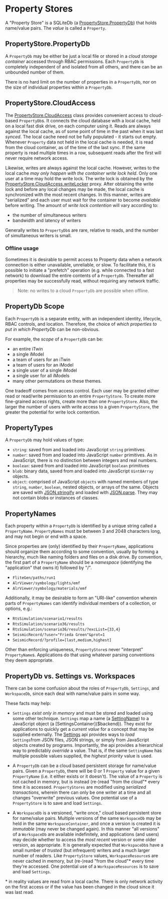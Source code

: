 # Property Stores

A "Property Store" is a SQLiteDb (a [PropertyStore.PropertyDb]($backend)) that holds name/value pairs. The *value* is called a `Property`.

## PropertyStore.PropertyDb

A `PropertyDb` may be either be just a local file or stored in a *cloud storage container* accessed through RBAC permissions. Each `PropertyDb` is completely independent of and isolated from all others, and there can be an unbounded number of them.

There is no hard limit on the number of properties in a `PropertyDb`, nor on the size of individual properties within a `PropertyDb`.

## PropertyStore.CloudAccess

The [PropertyStore.CloudAccess]($backend) class provides convenient access to cloud-based `PropertyDb`s. It connects the cloud database with a local cache, held on a local fast disk drive, on each computer using it. Reads are always against the local cache, as of some point of time in the past when it was last *synced*. The local cache need not be fully populated - it starts out empty. Whenever `Property` data not held in the local cache is needed, it is read from the cloud container, as of the time of the last sync. If the same property is read multiple times in a row, subsequent reads after the first will never require network access.

Likewise, writes are always against the local cache. However, writes to the local cache *may only happen with the container write lock held*. Only one user at a time may hold the write lock. The write lock is obtained by the [PropertyStore.CloudAccess.writeLocker]($backend) proxy. After obtaining the write lock and before any local changes may be made, the local cache is synchronized with the most recent changes. In this manner, writes are "serialized" and each user must wait for the container to become *available* before writing. The amount of *write lock contention* will vary according to:

- the number of simultaneous writers
- bandwidth and latency of writers

Generally writes to `PropertyDb`s are rare, relative to reads, and the number of simultaneous writers is small.

### Offline usage

Sometimes it is desirable to permit access to Property data when a network connection is either unavailable, unreliable, or slow. To facilitate this, it is possible to initiate a "prefetch" operation (e.g. while connected to a fast network) to download the entire contents of a `PropertyDb`. Thereafter all properties may be successfully read, without requiring any network traffic.

> Note: no writes to a cloud `PropertyDb` are possible when offline.

## PropertyDb Scope

Each `PropertyDb` is a separate entity, with an independent identity, lifecycle, RBAC controls, and location. Therefore, the choice of *which properties to put in which PropertyDb* can be non-obvious.

For example, the *scope* of a `PropertyDb` can be:

- an entire iTwin
- a single iModel
- a team of users for an iTwin
- a team of users for an iModel
- a single user of a single iModel
- a single user for all iModels
- many other permutations on these themes.

One tradeoff comes from access control. Each user may be granted either read or read/write permission to an entire `PropertyStore`. To create more fine-grained access rights, create more than one `PropertyStore`. Also, the larger the number of users with write access to a given `PropertyStore`, the greater the potential for write lock contention.

## PropertyTypes

A `PropertyDb` may hold values of type:

- `string`: saved from and loaded into JavaScript `string` primitives.
- `number`:  saved from and loaded into JavaScript `number` primitives. As in JavaScript, there is no distinction between integers and real numbers.
- `boolean`:  saved from and loaded into JavaScript `boolean` primitives
- `blob`: binary data, saved from and loaded into JavaScript `Uint8Array` objects.
- `object`: comprised of JavaScript `objects` with named members of type `string`, `number`, `boolean`, nested objects, or arrays of the same. Objects are saved with [JSON.stringify](https://developer.mozilla.org/en-US/docs/Web/JavaScript/Reference/Global_Objects/JSON/stringify) and loaded with [JSON.parse](https://developer.mozilla.org/en-US/docs/Web/JavaScript/Reference/Global_Objects/JSON/parse). They may not contain blobs or instances of classes.

## PropertyNames

Each property within a `PropertyDb` is identified by a unique string called a `PropertyName`. `PropertyNames` must be between 3 and 2048 characters long, and may not begin or end with a space.

Since properties are (only) identified by their `PropertyName`, applications should organize them according to some convention, usually by forming a hierarchy, much like naming folders and files on a disk drive. By convention, the first part of a `PropertyName` should be a *namespace* (identifying the "application" that owns it) followed by "/".

- `FliteGen/paths/run1`
- `AlrViewer/symbology/lights/emf`
- `AlrViewer/symbology/materials/emf`

Additionally, it may be desirable to form an "URI-like" convention wherein parts of `PropertyNames` can identify individual members of a collection, or options, e.g.:

- `RtsSimulation/scenario1/results`
- `RtsSimulation/scenario36/results`
- `RtsSimulation/scenario36/results/?excList={33,4}`
- `SeismicRecord/?user="Frieda Green"&prot=1`
- `SeismicRecord/?profile=[last,medium,highest]`

Other than enforcing uniqueness, `PropertyStore`s never "interpret" `PropertyName`s. Applications do that using whatever parsing conventions they deem appropriate.

## PropertyDb vs. Settings vs. Workspaces

There can be some confusion about the roles of `PropertyDb`, `Settings`, and `WorkspaceDb`, since each deal with name/value pairs in some way.

These facts may help:

- `Settings` *exist only in memory* and must be stored and loaded using some other technique. `Settings` map a name (a [SettingName]($backend)) to a JavaScript object (a [SettingsContainer]($backend)). They exist for applications to quickly get a *current value* for a concept that may be supplied externally. The [Settings]($backend) api provides ways to *load* `Settings`from JSON files, JSON strings, or simply from JavaScript objects created by programs. Importantly, the api provides a hierarchical way to predictably *override* a value. That is, if the same `SettingName` has multiple possible values supplied, the *highest priority* value is used.

- A `PropertyDb` can be a cloud based persistent storage for name/value pairs. Given a `PropertyDb`, there will be 0 or 1 `Property` value for a given `PropertyName` (i.e. it either exists or it doesn't). The value of a `Property` is not cached in memory, but is instead (re-)read "from the cloud"\* every time it is accessed. `PropertyStores` are modified using *serialized transactions*, wherein there can only be one writer at a time and all changes "overwrite" previous values. One potential use of a `PropertyStore` is to save and load `Settings`.

- A `WorkspaceDb` is a versioned, "write once," cloud based persistent store for name/value pairs. Multiple versions of the same `WorkspaceDb` may be held in the same `WorkspaceContainer`, and once a version is created it is *immutable* (may never be changed again). In this manner "all versions" of a `WorkspaceDb` are available indefinitely, and applications (and users) may decide whether to access the *most recent* version or some older version, as appropriate. It is generally expected that `WorkspaceDb`s have a small number of *trusted* (but infrequent) writers and a much larger number of readers. Like `PropertyStore` values, `WorkspaceResource`s are never cached in memory, but (re-)read "from the cloud"\* every time they're accessed. One potential use of a `WorkspaceResources` is to save and load `Settings`.

\* in reality values are read from a local cache. There is only network activity on the first access or if the value has been changed in the cloud since it was last read.
